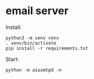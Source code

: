 # email server
Install:  
```
python3 -m venv venv
. venv/bin/activate
pip install -r requirements.txt
```

Start:  
```
python -m aiosmtpd -n
```